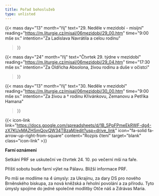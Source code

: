 ```yaml
---
title: Pořad bohoslužeb
type: unlisted
---
```


{{< mass
day="13" 
month="říj" 
text="29. Neděle v mezidobí - misijní" 
reading="https://m.liturgie.cz/misal/06mezidobi/29_00.htm"
time="9:00 mše sv." 
intention="Za Ladislava Navrátila a celou rodinu"
>}}

{{< mass 
day="24" 
month="říj" 
text="Čtvrtek 29. týdne v mezidobí"
reading="https://m.liturgie.cz/misal/06mezidobi/29_04.htm"
time="17:30 mše sv." 
intention="Za Oldřicha Absolona, živou rodinu a duše v očistci" 
>}}

{{< mass
day="13" 
month="říj" 
text="30. Neděle v mezidobí" 
reading="https://m.liturgie.cz/misal/06mezidobi/30_00.htm"
time="9:00 mše sv." 
intention="Za živou a † rodinu Křivánkovu, Zemanovu a Petříka Hamana"
>}}

{{< icon-link link="https://docs.google.com/spreadsheets/d/1B_5PpFPmeEkRWF-dg4-zX7KUxMAZHSmQovQW34TBzaM/edit?usp=drive_link" icon="fa-solid fa-arrow-up-right-from-square" content="Rozpis čtení" target="blank" class="icon-link" >}}

**Farní oznámení**

Setkání PRF se uskuteční ve čtvrtek 24. 10. po večerní mši na faře.

Příští sobotu bude farní výlet na Pálavu. Bližší informace PRF.

Po mši se modlíme na 4 úmysly: za Ukrajinu, za dary DS pro nového Brněnského biskupa, za nová kněžská a řeholní povolání a za přírodu. Tyto úmysly spojíme do jedné společné modlitby Otče náš a Zdrávas Maria.